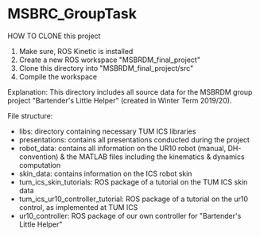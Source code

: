 # MSBRC_GroupTask

HOW TO CLONE this project
1. Make sure, ROS Kinetic is installed
2. Create a new ROS workspace "MSBRDM_final_project"
3. Clone this directory into "MSBRDM_final_project/src"
4. Compile the workspace

Explanation:
 This directory includes all source data for the MSBRDM group project "Bartender's Little Helper" 
 (created in Winter Term 2019/20).

File structure:
 - libs: directory containing necessary TUM ICS libraries 
 - presentations: contains all presentations conducted during the project
 - robot_data: contains all information on the UR10 robot (manual, DH-convention)
               & the MATLAB files including the kinematics & dynamics computation
 - skin_data: contains information on the ICS robot skin
 - tum_ics_skin_tutorials: ROS package of a tutorial on the TUM ICS skin data
 - tum_ics_ur10_controller_tutorial: ROS package of a tutorial on the ur10 control, as implemented at TUM ICS
 - ur10_controller: ROS package of our own controller for "Bartender's Little Helper"
